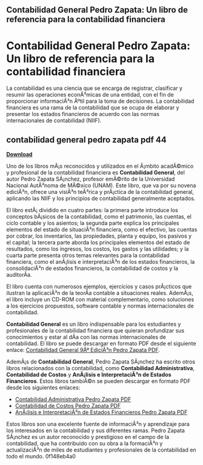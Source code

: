 ## Contabilidad General Pedro Zapata: Un libro de referencia para la contabilidad financiera

  
# Contabilidad General Pedro Zapata: Un libro de referencia para la contabilidad financiera
 
La contabilidad es una ciencia que se encarga de registrar, clasificar y resumir las operaciones econÃ³micas de una entidad, con el fin de proporcionar informaciÃ³n Ãºtil para la toma de decisiones. La contabilidad financiera es una rama de la contabilidad que se ocupa de elaborar y presentar los estados financieros de acuerdo con las normas internacionales de contabilidad (NIIF).
 
## contabilidad general pedro zapata pdf 44


[**Download**](https://vercupalo.blogspot.com/?d=2tLF8v)

 
Uno de los libros mÃ¡s reconocidos y utilizados en el Ã¡mbito acadÃ©mico y profesional de la contabilidad financiera es **Contabilidad General**, del autor Pedro Zapata SÃ¡nchez, profesor emÃ©rito de la Universidad Nacional AutÃ³noma de MÃ©xico (UNAM). Este libro, que va por su novena ediciÃ³n, ofrece una visiÃ³n teÃ³rica y prÃ¡ctica de la contabilidad general, aplicando las NIIF y los principios de contabilidad generalmente aceptados.
 
El libro estÃ¡ dividido en cuatro partes: la primera parte introduce los conceptos bÃ¡sicos de la contabilidad, como el patrimonio, las cuentas, el ciclo contable y los asientos; la segunda parte explica los principales elementos del estado de situaciÃ³n financiera, como el efectivo, las cuentas por cobrar, los inventarios, las propiedades, planta y equipo, los pasivos y el capital; la tercera parte aborda los principales elementos del estado de resultados, como los ingresos, los costos, los gastos y las utilidades; y la cuarta parte presenta otros temas relevantes para la contabilidad financiera, como el anÃ¡lisis e interpretaciÃ³n de los estados financieros, la consolidaciÃ³n de estados financieros, la contabilidad de costos y la auditorÃ­a.
 
El libro cuenta con numerosos ejemplos, ejercicios y casos prÃ¡cticos que ilustran la aplicaciÃ³n de la teorÃ­a contable a situaciones reales. AdemÃ¡s, el libro incluye un CD-ROM con material complementario, como soluciones a los ejercicios propuestos, software contable y normas internacionales de contabilidad.
 
**Contabilidad General** es un libro indispensable para los estudiantes y profesionales de la contabilidad financiera que quieran profundizar sus conocimientos y estar al dÃ­a con las normas internacionales de contabilidad. El libro se puede descargar en formato PDF desde el siguiente enlace: [Contabilidad General 9Âª EdiciÃ³n Pedro Zapata PDF](https://doku.pub/documents/contabilidad-general-9-edicion-zapata-pedro-z0xjdk4z4gln).
  
AdemÃ¡s de **Contabilidad General**, Pedro Zapata SÃ¡nchez ha escrito otros libros relacionados con la contabilidad, como **Contabilidad Administrativa**, **Contabilidad de Costos** y **AnÃ¡lisis e InterpretaciÃ³n de Estados Financieros**. Estos libros tambiÃ©n se pueden descargar en formato PDF desde los siguientes enlaces:
 
- [Contabilidad Administrativa Pedro Zapata PDF](https://www.academia.edu/49055105/Contabilidad_general_NIIF_Pedro_Zapata_Sanchez)
- [Contabilidad de Costos Pedro Zapata PDF](https://antiquesanddecor.org/wp-content/uploads/2022/09/contabilidad_general_pedro_zapata_pdf_44.pdf)
- [AnÃ¡lisis e InterpretaciÃ³n de Estados Financieros Pedro Zapata PDF](https://www.wontvplus.com/forum/english/contabilidad-general-pedro-zapata-pdf-44-better)

Estos libros son una excelente fuente de informaciÃ³n y aprendizaje para los interesados en la contabilidad y sus diferentes ramas. Pedro Zapata SÃ¡nchez es un autor reconocido y prestigioso en el campo de la contabilidad, que ha contribuido con su obra a la formaciÃ³n y actualizaciÃ³n de miles de estudiantes y profesionales de la contabilidad en todo el mundo.
 0f148eb4a0
